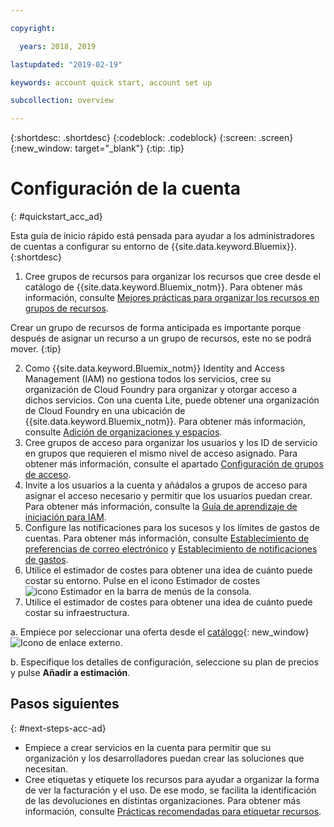 ```yaml
---

copyright:

  years: 2018, 2019

lastupdated: "2019-02-19"

keywords: account quick start, account set up

subcollection: overview

---
```


{:shortdesc: .shortdesc}
{:codeblock: .codeblock}
{:screen: .screen}
{:new_window: target="_blank"}
{:tip: .tip}

# Configuración de la cuenta
{: #quickstart_acc_ad}

Esta guía de inicio rápido está pensada para ayudar a los administradores de cuentas a configurar su entorno de {{site.data.keyword.Bluemix}}. 
{:shortdesc}

1. Cree grupos de recursos para organizar los recursos que cree desde el catálogo de {{site.data.keyword.Bluemix_notm}}. Para obtener más información, consulte [Mejores prácticas para organizar los recursos en grupos de recursos](/docs/resources?topic=resources-bp_resourcegroups).

  Crear un grupo de recursos de forma anticipada es importante porque después de asignar un recurso a un grupo de recursos, este no se podrá mover.
  {:tip}
  
2. Como {{site.data.keyword.Bluemix_notm}} Identity and Access Management (IAM) no gestiona todos los servicios, cree su organización de Cloud Foundry para organizar y otorgar acceso a dichos servicios. Con una cuenta Lite, puede obtener una organización de Cloud Foundry en una ubicación de {{site.data.keyword.Bluemix_notm}}. Para obtener más información, consulte [Adición de organizaciones y espacios](/docs/account?topic=account-orgsspacesusers). 
3. Cree grupos de acceso para organizar los usuarios y los ID de servicio en grupos que requieren el mismo nivel de acceso asignado. Para obtener más información, consulte el apartado [Configuración de grupos de acceso](/docs/iam?topic=iam-groups).
4. Invite a los usuarios a la cuenta y añádalos a grupos de acceso para asignar el acceso necesario y permitir que los usuarios puedan crear. Para obtener más información, consulte la [Guía de aprendizaje de iniciación para IAM](/docs/iam?topic=iam-getstarted).
5. Configure las notificaciones para los sucesos y los límites de gastos de cuentas. Para obtener más información, consulte [Establecimiento de preferencias de correo electrónico](/docs/account?topic=account-email-prefs) y [Establecimiento de notificaciones de gastos](/docs/billing-usage?topic=billing-usage-spending). 
6. Utilice el estimador de costes para obtener una idea de cuánto puede costar su entorno. Pulse en el icono Estimador de costes ![icono Estimador](../icons/Estimator.svg) en la barra de menús de la consola. 
7. Utilice el estimador de costes para obtener una idea de cuánto puede costar su infraestructura. 
  
  a. Empiece por seleccionar una oferta desde el [catálogo](https://cloud.ibm.com/catalog){: new_window} ![Icono de enlace externo](../icons/launch-glyph.svg). 
  
  b. Especifique los detalles de configuración, seleccione su plan de precios y pulse **Añadir a estimación**.

## Pasos siguientes
{: #next-steps-acc-ad}

* Empiece a crear servicios en la cuenta para permitir que su organización y los desarrolladores puedan crear las soluciones que necesitan.  
* Cree etiquetas y etiquete los recursos para ayudar a organizar la forma de ver la facturación y el uso. De ese modo, se facilita la identificación de las devoluciones en distintas organizaciones. Para obtener más información, consulte [Prácticas recomendadas para etiquetar recursos](/docs/account?topic=account-account_setup#tags). 

